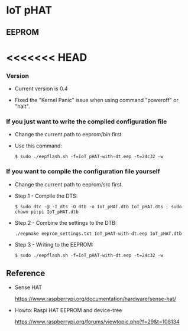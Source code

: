 # IoT pHAT


## EEPROM
<<<<<<< HEAD
=======

### Version

* Current version is 0.4

* Fixed the "Kernel Panic" issue when using command "poweroff" or "halt".
 
### If you just want to write the compiled configuration file

* Change the current path to eeprom/bin first.

* Use this command:

	`$ sudo ./eepflash.sh -f=IoT_pHAT-with-dt.eep -t=24c32 -w`

### If you want to compile the configuration file yourself

* Change the current path to eeprom/src first.

* Step 1 - Compile the DTS:

	`$ sudo dtc -@ -I dts -O dtb -o IoT_pHAT.dtb IoT_pHAT.dts ; sudo chown pi:pi IoT_pHAT.dtb`

* Step 2 - Combine the settings to the DTB:

	`./eepmake eeprom_settings.txt IoT_pHAT-with-dt.eep IoT_pHAT.dtb`

* Step 3 - Writing to the EEPROM:

	`$ sudo ./eepflash.sh -f=IoT_pHAT-with-dt.eep -t=24c32 -w`


## Reference

* Sense HAT

	https://www.raspberrypi.org/documentation/hardware/sense-hat/

* Howto: Raspi HAT EEPROM and device-tree

	https://www.raspberrypi.org/forums/viewtopic.php?f=29&t=108134
